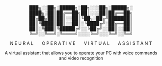 <p align="center">
███╗░░██╗░█████╗░██╗░░░██╗░█████╗░<br>
████╗░██║██╔══██╗██║░░░██║██╔══██╗<br>
██╔██╗██║██║░░██║╚██╗░██╔╝███████║<br>
██║╚████║██║░░██║░╚████╔╝░██╔══██║<br>
██║░╚███║╚█████╔╝░░╚██╔╝░░██║░░██║<br>
╚═╝░░╚══╝░╚════╝░░░░╚═╝░░░╚═╝░░╚═╝
</p>
<p align="center">
N E U R A L  O P E R A T I V E  V I R T U A L  A S S I S T A N T
</p>

<p align="center">
A virtual assistant that allows you to operate your PC with voice commands and video recognition
</p>
